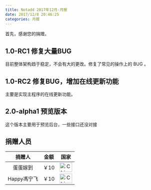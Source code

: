 ```yaml
---
title: Notadd 2017年12月-月报
date: 2017/12/8 20:46:25
categories: 月报
---
```

首先，感谢您的捐赠。

## 1.0-RC1 修复大量BUG

目前整体架构趋于稳定，不会有大的更改。修复了常见的操作上的 BUG 。

## 1.0-RC2 修复BUG，增加在线更新功能

主要是实现主程序的在线更新功能。

## 2.0-alpha1 预览版本

这个版本主要用于预览后台，一些接口还没对接



## 捐赠人员 

捐赠人 | 金额 | 国家
:----:|:----:|:----:
蛋蛋嫁到 | ￥10  | <img src="https://cdn.bootcss.com/flag-icon-css/1.3.0/flags/4x3/cn.svg" width = "40" height = "30" alt="China" align=center />
Happy馮宁飞 | ￥10  | <img src="https://cdn.bootcss.com/flag-icon-css/1.3.0/flags/4x3/cn.svg" width = "40" height = "30" alt="China" align=center />
